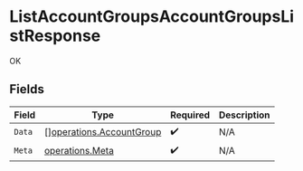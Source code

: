 # ListAccountGroupsAccountGroupsListResponse

OK


## Fields

| Field                                                                       | Type                                                                        | Required                                                                    | Description                                                                 |
| --------------------------------------------------------------------------- | --------------------------------------------------------------------------- | --------------------------------------------------------------------------- | --------------------------------------------------------------------------- |
| `Data`                                                                      | [][operations.AccountGroup](../../../pkg/models/operations/accountgroup.md) | :heavy_check_mark:                                                          | N/A                                                                         |
| `Meta`                                                                      | [operations.Meta](../../../pkg/models/operations/meta.md)                   | :heavy_check_mark:                                                          | N/A                                                                         |